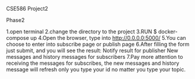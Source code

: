 CSE586 Project2

Phase2

1.open terminal
2.change the directory to the project
3.RUN $ docker-compose up
4.Open the browser, type into http://0.0.0.0:5000/
5.You can choose to enter into subscribe page or publish page
6.After filling the form just submit, and you will see the result:
	Notify result for publisher
	New messages and history messages for subscribers
7.Pay more attention to receiving the messages for subscribes, the new messages and history message will refresh only you type your id no matter you type your topic.